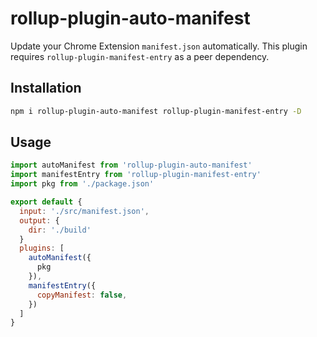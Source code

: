 # rollup-plugin-auto-manifest

Update your Chrome Extension `manifest.json` automatically.
This plugin requires `rollup-plugin-manifest-entry` as a peer dependency.

## Installation

```sh
npm i rollup-plugin-auto-manifest rollup-plugin-manifest-entry -D
```

## Usage

```js
import autoManifest from 'rollup-plugin-auto-manifest'
import manifestEntry from 'rollup-plugin-manifest-entry'
import pkg from './package.json'

export default {
  input: './src/manifest.json',
  output: {
    dir: './build'
  }
  plugins: [
    autoManifest({
      pkg
    }),
    manifestEntry({
      copyManifest: false,
    })
  ]
}
```
